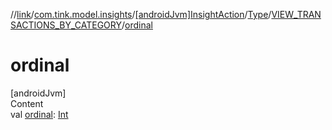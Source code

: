 //[link](../../../../index.md)/[com.tink.model.insights](../../../index.md)/[[androidJvm]InsightAction](../../index.md)/[Type](../index.md)/[VIEW_TRANSACTIONS_BY_CATEGORY](index.md)/[ordinal](ordinal.md)



# ordinal  
[androidJvm]  
Content  
val [ordinal](ordinal.md): [Int](https://kotlinlang.org/api/latest/jvm/stdlib/kotlin/-int/index.html)  




